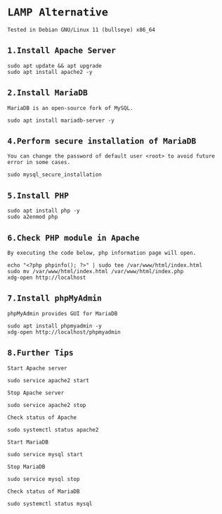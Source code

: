 # **` LAMP Alternative `**
` Tested in Debian GNU/Linux 11 (bullseye) x86_64 `



## **`1.Install Apache Server `**
```ssh
sudo apt update && apt upgrade 
sudo apt install apache2 -y 
```
 ## **`2.Install MariaDB `**
 `MariaDB is an open-source fork of MySQL.`
```ssh
sudo apt install mariadb-server -y 
```
 ## **`4.Perform secure installation of MariaDB `**
`You can change the password of default user <root> to avoid future error in some cases.`
```ssh
sudo mysql_secure_installation
```
 ## **`5.Install PHP `**
```ssh
sudo apt install php -y
sudo a2enmod php
```
 ## **`6.Check PHP module in Apache `**
 `By executing the code below, php information page will open.`
```ssh
echo "<?php phpinfo(); ?>" | sudo tee /var/www/html/index.html
sudo mv /var/www/html/index.html /var/www/html/index.php
xdg-open http://localhost
```
 ## **`7.Install phpMyAdmin `**
 `phpMyAdmin provides GUI for MariaDB`
```ssh
sudo apt install phpmyadmin -y
xdg-open http://localhost/phpmyadmin
```
## **`8.Further Tips  `**
`Start Apache server`
``` ssh 
sudo service apache2 start
``` 
`Stop Apache server`
``` ssh 
sudo service apache2 stop
``` 
`Check status of Apache`
```ssh
sudo systemctl status apache2
```
`Start MariaDB `
``` ssh 
sudo service mysql start
``` 
`Stop MariaDB `
``` ssh 
sudo service mysql stop
``` 
`Check status of MariaDB`
```ssh
sudo systemctl status mysql
```

